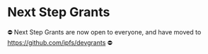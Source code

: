 # Next Step Grants

⛔️ Next Step Grants are now open to everyone, and have moved to https://github.com/ipfs/devgrants ⛔️
